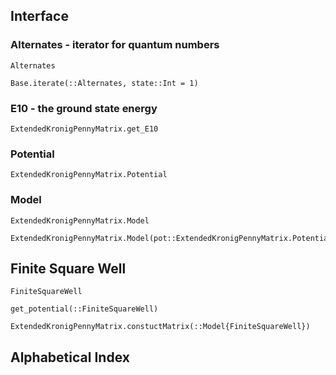 
## Interface

### Alternates - iterator for quantum numbers

```@docs
Alternates
```

```@docs
Base.iterate(::Alternates, state::Int = 1)
```

### E10 - the ground state energy
```@docs
ExtendedKronigPennyMatrix.get_E10
```

### Potential
```@docs
ExtendedKronigPennyMatrix.Potential
```

### Model
```@docs
ExtendedKronigPennyMatrix.Model
```

```@docs
ExtendedKronigPennyMatrix.Model(pot::ExtendedKronigPennyMatrix.Potential,Ka::Float64,nmax::Int64=60)
```


## Finite Square Well

```@docs
FiniteSquareWell
```

```@docs
get_potential(::FiniteSquareWell)
```

```@docs
ExtendedKronigPennyMatrix.constuctMatrix(::Model{FiniteSquareWell})
```


## Alphabetical Index

```@index
```
